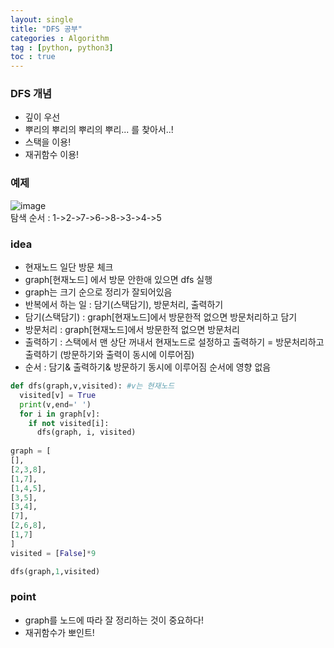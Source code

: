 ```yaml
---
layout: single
title: "DFS 공부"
categories : Algorithm
tag : [python, python3]
toc : true
---
```


### DFS 개념 
- 깊이 우선
- 뿌리의 뿌리의 뿌리의 뿌리... 를 찾아서..!
- 스택을 이용!
- 재귀함수 이용!


###  예제
![image](https://user-images.githubusercontent.com/75241542/160992601-f87529f7-4bd3-4296-97c4-48c4570c67eb.png)  
탐색 순서 : 1->2->7->6->8->3->4->5

### idea
- 현재노드 일단 방문 체크
- graph[현재노드] 에서 방문 안한애 있으면 dfs 실행
- graph는 크기 순으로 정리가 잘되어있음
- 반복에서 하는 일 : 담기(스택담기), 방문처리, 출력하기
- 담기(스택담기) : graph[현재노드]에서 방문한적 없으면 방문처리하고 담기
- 방문처리 : graph[현재노드]에서 방문한적 없으면 방문처리
- 출력하기 : 스택에서 맨 상단 꺼내서 현재노드로 설정하고 출력하기 = 방문처리하고 출력하기 (방문하기와 출력이 동시에 이루어짐)
- 순서 : 담기& 출력하기& 방문하기 동시에 이루어짐 순서에 영향 없음  

```python  
def dfs(graph,v,visited): #v는 현재노드
  visited[v] = True
  print(v,end=' ')
  for i in graph[v]:
    if not visited[i]:
      dfs(graph, i, visited)
      
graph = [
[],
[2,3,8],
[1,7],
[1,4,5],
[3,5],
[3,4],
[7],
[2,6,8],
[1,7]
]
visited = [False]*9

dfs(graph,1,visited)
```
### point 
- graph를 노드에 따라 잘 정리하는 것이 중요하다!
- 재귀함수가 뽀인트!

